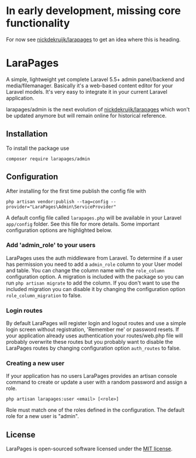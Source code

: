 # In early development, missing core functionality
For now see [nickdekruijk/larapages](https://github.com/nickdekruijk/larapages) to get an idea where this is heading.

# LaraPages
A simple, lightweight yet complete Laravel 5.5+ admin panel/backend and media/filemanager.
Basically it's a web-based content editor for your Laravel models. It's very easy to integrate it in your current Laravel application.

larapages/admin is the next evolution of [nickdekruijk/larapages](https://github.com/nickdekruijk/larapages) which won't be updated anymore but will remain online for historical reference.

## Installation
To install the package use

`composer require larapages/admin`

## Configuration
After installing for the first time publish the config file with 

`php artisan vendor:publish --tag=config --provider="LaraPages\Admin\ServiceProvider"` 

A default config file called `larapages.php` will be available in your Laravel `app/config` folder. See this file for more details. Some important configuration options are highlighted below.

### Add 'admin_role' to your users
LaraPages uses the auth middleware from Laravel. To determine if a user has permission you need to add a `admin_role` column to your User model and table. You can change the column name with the `role_column` configuration option.
A migration is included with the package so you can run `php artisan migrate` to add the column. If you don't want to use the included migration you can disable it by changing the configuration option `role_column_migration` to false. 

### Login routes
By default LaraPages will register login and logout routes and use a simple login screen without registration, 'Remember me' or password resets.
If your application already uses authentication your routes/web.php file will probably overwrite these routes but you probably want to disable the LaraPages routes by changing configuration option `auth_routes` to false.

### Creating a new user
If your application has no users LaraPages provides an artisan console command to create or update a user with a random password and assign a role.

`php artisan larapages:user <email> [<role>]`

Role must match one of the roles defined in the configuration. The default role for a new user is "admin". 

## License
LaraPages is open-sourced software licensed under the [MIT license](https://opensource.org/licenses/MIT).